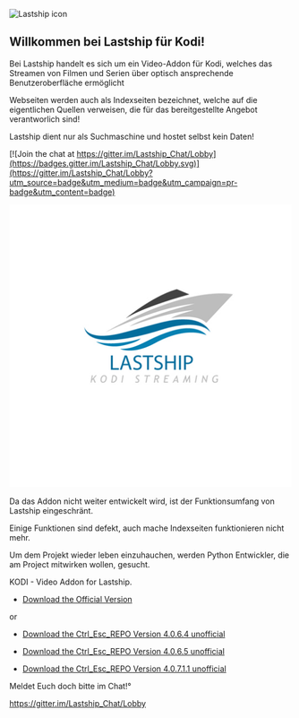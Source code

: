 ![Lastship icon](https://raw.githubusercontent.com/lastship/Lastship-Repo/master/plugin.video.lastship/icon.png)


## Willkommen bei Lastship für Kodi!

Bei Lastship handelt es sich um ein Video-Addon für Kodi, welches das Streamen von Filmen und Serien über optisch ansprechende Benutzeroberfläche ermöglicht



Webseiten werden auch als Indexseiten bezeichnet, welche auf die eigentlichen Quellen verweisen, die für das bereitgestellte Angebot verantworlich sind! 

Lastship dient nur als Suchmaschine und hostet selbst kein Daten!

[![Join the chat at https://gitter.im/Lastship_Chat/Lobby](https://badges.gitter.im/Lastship_Chat/Lobby.svg)](https://gitter.im/Lastship_Chat/Lobby?utm_source=badge&utm_medium=badge&utm_campaign=pr-badge&utm_content=badge)




![Lastship](icon.png)

Da das Addon nicht weiter entwickelt wird, ist der Funktionsumfang von Lastship eingeschränt.

Einige Funktionen sind defekt, auch mache Indexseiten funktionieren nicht mehr.

Um dem Projekt wieder leben einzuhauchen, werden Python Entwickler, die am Project mitwirken wollen, gesucht.





KODI - Video Addon for Lastship.

* [Download the Official Version](https://bit.ly/3n2T7Od)


or


* [Download the Ctrl_Esc_REPO Version 4.0.6.4 unofficial](https://bit.ly/2Dv27th)

* [Download the Ctrl_Esc_REPO Version 4.0.6.5 unofficial](https://bit.ly/3igxgiw)

* [Download the Ctrl_Esc_REPO Version 4.0.7.1.1 unofficial](https://bit.ly/30i4qIB)



Meldet Euch doch bitte im Chat!°

https://gitter.im/Lastship_Chat/Lobby
